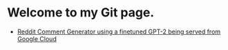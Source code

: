 # Welcome to my Git page.

* [Reddit Comment Generator using a finetuned GPT-2 being served from Google Cloud](https://addadda023.github.io/GPT-2-text-generation/)
